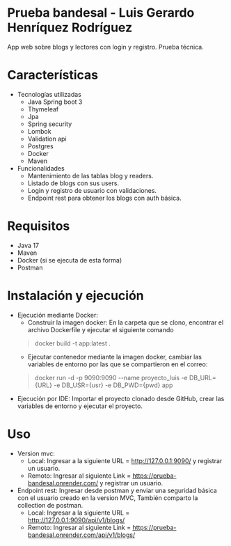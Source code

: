 # Prueba bandesal - Luis Gerardo Henríquez Rodríguez
App web sobre blogs y lectores con login y registro. Prueba técnica.

# Características
- Tecnologías utilizadas 
    - Java Spring boot 3
    - Thymeleaf
    - Jpa
    - Spring security
    - Lombok
    - Validation api
    - Postgres
    - Docker
    - Maven
- Funcionalidades
  - Mantenimiento de las tablas blog y readers.
  - Listado de blogs con sus users.
  - Login y registro de usuario con validaciones.
  - Endpoint rest para obtener los blogs con auth básica.

# Requisitos
- Java 17
- Maven
- Docker (si se ejecuta de esta forma)
- Postman

# Instalación y ejecución
- Ejecución mediante Docker: 
  - Construir la imagen docker: En la carpeta que se clono, encontrar el archivo Dockerfile y ejecutar el siguiente comando
   > docker build -t app:latest .
  - Ejecutar contenedor mediante la imagen docker, cambiar las variables de entorno por las que se compartieron en el correo: 
  > docker run -d -p 9090:9090 --name proyecto_luis -e DB_URL={URL} -e DB_USR={usr} -e DB_PWD={pwd} app
- Ejecución por IDE: Importar el proyecto clonado desde GitHub, crear las variables de entorno y ejecutar el proyecto.

# Uso
- Version mvc:
  - Local: Ingresar a la siguiente URL = http://127.0.0.1:9090/ y registrar un usuario.
  - Remoto: Ingresar al siguiente Link = https://prueba-bandesal.onrender.com/ y registrar un usuario.
- Endpoint rest: Ingresar desde postman y enviar una seguridad básica con el usuario creado en la version MVC, También comparto la collection de postman. 
  - Local: Ingresar a la siguiente URL = http://127.0.0.1:9090/api/v1/blogs/
  - Remoto: Ingresar al siguiente Link = https://prueba-bandesal.onrender.com/api/v1/blogs/

